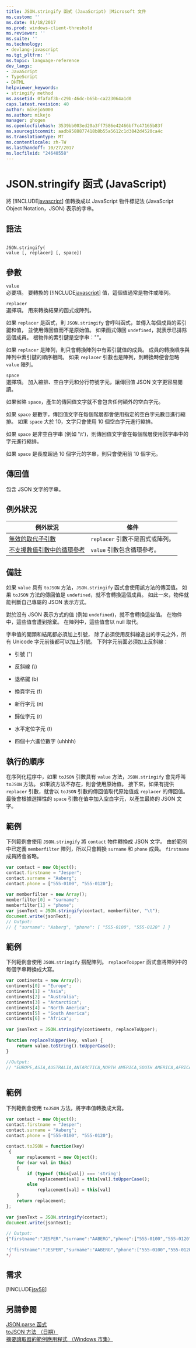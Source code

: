 ```yaml
---
title: JSON.stringify 函式 (JavaScript) |Microsoft 文件
ms.custom: ''
ms.date: 01/18/2017
ms.prod: windows-client-threshold
ms.reviewer: ''
ms.suite: ''
ms.technology:
- devlang-javascript
ms.tgt_pltfrm: ''
ms.topic: language-reference
dev_langs:
- JavaScript
- TypeScript
- DHTML
helpviewer_keywords:
- stringify method
ms.assetid: 0fafaf3b-c29b-46dc-b65b-ca223064a1d0
caps.latest.revision: 40
author: mikejo5000
ms.author: mikejo
manager: ghogen
ms.openlocfilehash: 3539bb003ed20a3ff7586e42466bf7c47165b83f
ms.sourcegitcommit: aadb9588877418b8b55a5612c1d3842d4520ca4c
ms.translationtype: MT
ms.contentlocale: zh-TW
ms.lasthandoff: 10/27/2017
ms.locfileid: "24640558"
---
```

# <a name="jsonstringify-function-javascript"></a>JSON.stringify 函式 (JavaScript)
將 [!INCLUDE[javascript](../../javascript/includes/javascript-md.md)] 值轉換成以 JavaScript 物件標記法 (JavaScript Object Notation，JSON) 表示的字串。  
  
## <a name="syntax"></a>語法  
  
```  
  
JSON.stringify(  
value [, replacer] [, space])  
```  
  
## <a name="parameters"></a>參數  
 `value`  
 必要項。 要轉換的 [!INCLUDE[javascript](../../javascript/includes/javascript-md.md)] 值，這個值通常是物件或陣列。  
  
 `replacer`  
 選擇項。 用來轉換結果的函式或陣列。  
  
 如果 `replacer` 是函式，則 `JSON.stringify` 會呼叫函式，並傳入每個成員的索引鍵和值， 並使用傳回值而不是原始值。 如果函式傳回 `undefined`，就表示已排除這個成員。 根物件的索引鍵是空字串：""。  
  
 如果 `replacer` 是陣列，則只會轉換陣列中有索引鍵值的成員。 成員的轉換順序與陣列中索引鍵的順序相同。 如果 `replacer` 引數也是陣列，則轉換時便會忽略 `value` 陣列。  
  
 `space`  
 選擇項。 加入縮排、空白字元和分行符號字元，讓傳回值 JSON 文字更容易閱讀。  
  
 如果省略 `space`，產生的傳回值文字就不會包含任何額外的空白字元。  
  
 如果 `space` 是數字，傳回值文字在每個階層都會使用指定的空白字元數目進行縮排。 如果 `space` 大於 10，文字只會使用 10 個空白字元進行縮排。  
  
 如果 `space` 是非空白字串 (例如 '\t')，則傳回值文字會在每個階層使用該字串中的字元進行縮排。  
  
 如果 `space` 是長度超過 10 個字元的字串，則只會使用前 10 個字元。  
  
## <a name="return-value"></a>傳回值  
 包含 JSON 文字的字串。  
  
## <a name="exceptions"></a>例外狀況  
  
|例外狀況|條件|  
|---------------|---------------|  
|[無效的取代子引數](../../javascript/misc/invalid-replacer-argument.md)|`replacer` 引數不是函式或陣列。|  
|[不支援數值引數中的循環參考](../../javascript/misc/circular-reference-in-value-argument-not-supported.md)|`value` 引數包含循環參考。|  
  
## <a name="remarks"></a>備註  
 如果 `value` 具有 `toJSON` 方法，`JSON.stringify` 函式會使用該方法的傳回值。 如果 `toJSON` 方法的傳回值是 `undefined`，就不會轉換這個成員。 如此一來，物件就能判斷自己專屬的 JSON 表示方式。  
  
 對於沒有 JSON 表示方式的值 (例如 `undefined`)，就不會轉換這些值。 在物件中，這些值會遭到捨棄。 在陣列中，這些值會以 null 取代。  
  
 字串值的開頭和結尾都必須加上引號， 除了必須使用反斜線逸出的字元之外，所有 Unicode 字元前後都可以加上引號。 下列字元前面必須加上反斜線：  
  
-   引號 (")  
  
-   反斜線 (\\)  
  
-   退格鍵 (b)  
  
-   換頁字元 (f)  
  
-   新行字元 (n)  
  
-   歸位字元 (r)  
  
-   水平定位字元 (t)  
  
-   四個十六進位數字 (uhhhh)  
  
## <a name="order-of-execution"></a>執行的順序  
 在序列化程序中，如果 `toJSON` 引數具有 `value` 方法，`JSON.stringify` 會先呼叫 `toJSON` 方法。 如果該方法不存在，則會使用原始值。 接下來，如果有提供 `replacer` 引數，就會以 `toJSON` 引數的傳回值取代原始值或 `replacer` 的傳回值。 最後會根據選擇性的 `space` 引數在值中加入空白字元，以產生最終的 JSON 文字。  
  
## <a name="example"></a>範例  
 下列範例會使用 `JSON.stringify` 將 `contact` 物件轉換成 JSON 文字。 由於範例中已定義 `memberfilter` 陣列，所以只會轉換 `surname` 和 `phone` 成員。 `firstname` 成員將會省略。  
  
```JavaScript  
var contact = new Object();  
contact.firstname = "Jesper";  
contact.surname = "Aaberg";  
contact.phone = ["555-0100", "555-0120"];  
  
var memberfilter = new Array();  
memberfilter[0] = "surname";  
memberfilter[1] = "phone";  
var jsonText = JSON.stringify(contact, memberfilter, "\t");  
document.write(jsonText);  
// Output:   
// { "surname": "Aaberg", "phone": [ "555-0100", "555-0120" ] }  
```  
  
## <a name="example"></a>範例  
 下列範例會使用 `JSON.stringify` 搭配陣列。 `replaceToUpper` 函式會將陣列中的每個字串轉換成大寫。  
  
```JavaScript  
var continents = new Array();  
continents[0] = "Europe";  
continents[1] = "Asia";  
continents[2] = "Australia";  
continents[3] = "Antarctica";  
continents[4] = "North America";  
continents[5] = "South America";  
continents[6] = "Africa";  
  
var jsonText = JSON.stringify(continents, replaceToUpper);  
  
function replaceToUpper(key, value) {  
    return value.toString().toUpperCase();  
}  
  
//Output:  
// "EUROPE,ASIA,AUSTRALIA,ANTARCTICA,NORTH AMERICA,SOUTH AMERICA,AFRICA"  
  
```  
  
## <a name="example"></a>範例  
 下列範例會使用 `toJSON` 方法，將字串值轉換成大寫。  
  
```JavaScript  
var contact = new Object();   
contact.firstname = "Jesper";  
contact.surname = "Aaberg";  
contact.phone = ["555-0100", "555-0120"];  
  
contact.toJSON = function(key)  
 {  
    var replacement = new Object();  
    for (var val in this)  
    {  
        if (typeof (this[val]) === 'string')  
            replacement[val] = this[val].toUpperCase();  
        else  
            replacement[val] = this[val]  
    }  
    return replacement;  
};  
  
var jsonText = JSON.stringify(contact);  
document.write(jsonText);  
  
// Output:  
{"firstname":"JESPER","surname":"AABERG","phone":["555-0100","555-0120"]}  
  
'{"firstname":"JESPER","surname":"AABERG","phone":["555-0100","555-0120"]}'  
*/  
```  
  
## <a name="requirements"></a>需求  
 [!INCLUDE[jsv58](../../javascript/reference/includes/jsv58-md.md)]  
  
## <a name="see-also"></a>另請參閱  
 [JSON.parse 函式](../../javascript/reference/json-parse-function-javascript.md)   
 [toJSON 方法 （日期）](../../javascript/reference/tojson-method-date-javascript.md)   
 [摘要讀取器的範例應用程式 （Windows 市集）](http://code.msdn.microsoft.com/Feed-reader-sample-99d68cf8)